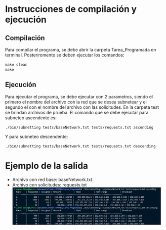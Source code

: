 # Instrucciones de compilación y ejecución

## Compilación

Para compilar el programa, se debe abrir la carpeta Tarea_Programada en terminal. Posteriromente se deben ejecutar los comandos:

    make clean
    make

## Ejecución

Para ejecutar el programa, se debe ejecutar con 2 parametros, siendo el primero el nombre del archivo con la red que se desea subnetear y el segundo el con el nombre del archivo con las solicitudes. En la carpeta test se brindan archivos de prueba. El comando que se debe ejecutar para subneteo ascendente es:

    ./bin/subnetting tests/baseNetwork.txt tests/requests.txt ascending

Y para subneteo descendente:

    ./bin/subnetting tests/baseNetwork.txt tests/requests.txt descending


# Ejemplo de la salida
- Archivo con red base: baseNetwork.txt
- Archivo con solicitudes: requests.txt
![alt text](images/image.png)
